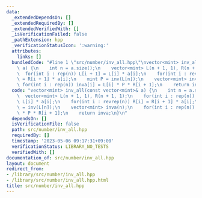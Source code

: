 ```yaml
---
data:
  _extendedDependsOn: []
  _extendedRequiredBy: []
  _extendedVerifiedWith: []
  _isVerificationFailed: false
  _pathExtension: hpp
  _verificationStatusIcon: ':warning:'
  attributes:
    links: []
  bundledCode: "#line 1 \"src/number/inv_all.hpp\"\nvector<mint> inv_all(const vector<mint>&\
    \ a) {\n    int n = a.size();\n    vector<mint> L(n + 1, 1), R(n + 1, 1);\n  \
    \  for(int i : rep(n)) L[i + 1] = L[i] * a[i];\n    for(int i : revrep(n)) R[i]\
    \ = R[i + 1] * a[i];\n    mint P = inv(L[n]);\n    vector<mint> inva(n);\n   \
    \ for(int i : rep(n)) inva[i] = L[i] * P * R[i + 1];\n    return inva;\n}\n"
  code: "vector<mint> inv_all(const vector<mint>& a) {\n    int n = a.size();\n  \
    \  vector<mint> L(n + 1, 1), R(n + 1, 1);\n    for(int i : rep(n)) L[i + 1] =\
    \ L[i] * a[i];\n    for(int i : revrep(n)) R[i] = R[i + 1] * a[i];\n    mint P\
    \ = inv(L[n]);\n    vector<mint> inva(n);\n    for(int i : rep(n)) inva[i] = L[i]\
    \ * P * R[i + 1];\n    return inva;\n}\n"
  dependsOn: []
  isVerificationFile: false
  path: src/number/inv_all.hpp
  requiredBy: []
  timestamp: '2023-05-06 09:17:31+09:00'
  verificationStatus: LIBRARY_NO_TESTS
  verifiedWith: []
documentation_of: src/number/inv_all.hpp
layout: document
redirect_from:
- /library/src/number/inv_all.hpp
- /library/src/number/inv_all.hpp.html
title: src/number/inv_all.hpp
---
```

